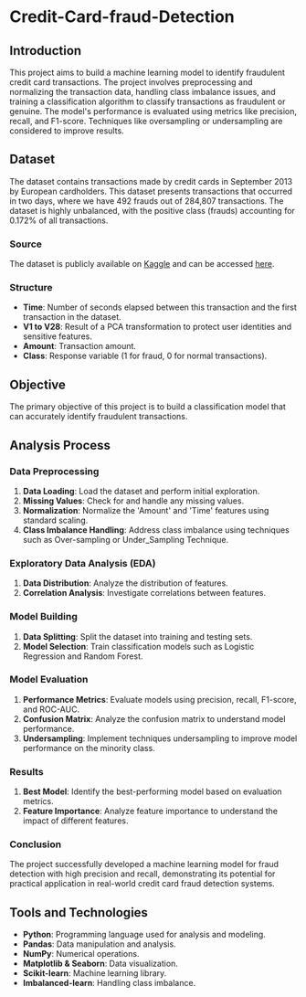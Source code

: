 # Credit-Card-fraud-Detection
## Introduction
This project aims to build a machine learning model to identify fraudulent credit card transactions. The project involves preprocessing and normalizing the transaction data, handling class imbalance issues, and training a classification algorithm to classify transactions as fraudulent or genuine. The model's performance is evaluated using metrics like precision, recall, and F1-score. Techniques like oversampling or undersampling are considered to improve results.
## Dataset
The dataset contains transactions made by credit cards in September 2013 by European cardholders. This dataset presents transactions that occurred in two days, where we have 492 frauds out of 284,807 transactions. The dataset is highly unbalanced, with the positive class (frauds) accounting for 0.172% of all transactions.
### Source
The dataset is publicly available on [Kaggle](https://www.kaggle.com/) and can be accessed [here](https://www.kaggle.com/mlg-ulb/creditcardfraud).
### Structure
- **Time**: Number of seconds elapsed between this transaction and the first transaction in the dataset.
- **V1 to V28**: Result of a PCA transformation to protect user identities and sensitive features.
- **Amount**: Transaction amount.
- **Class**: Response variable (1 for fraud, 0 for normal transactions).
## Objective
The primary objective of this project is to build a classification model that can accurately identify fraudulent transactions.
## Analysis Process
### Data Preprocessing
1. **Data Loading**: Load the dataset and perform initial exploration.
2. **Missing Values**: Check for and handle any missing values.
3. **Normalization**: Normalize the 'Amount' and 'Time' features using standard scaling.
4. **Class Imbalance Handling**: Address class imbalance using techniques such as Over-sampling or Under_Sampling Technique.
### Exploratory Data Analysis (EDA)
1. **Data Distribution**: Analyze the distribution of features.
2. **Correlation Analysis**: Investigate correlations between features.
### Model Building
1. **Data Splitting**: Split the dataset into training and testing sets.
2. **Model Selection**: Train classification models such as Logistic Regression and Random Forest.
### Model Evaluation
1. **Performance Metrics**: Evaluate models using precision, recall, F1-score, and ROC-AUC.
2. **Confusion Matrix**: Analyze the confusion matrix to understand model performance.
3. **Undersampling**: Implement techniques undersampling to improve model performance on the minority class.
### Results
1. **Best Model**: Identify the best-performing model based on evaluation metrics.
2. **Feature Importance**: Analyze feature importance to understand the impact of different features.
### Conclusion
The project successfully developed a machine learning model for fraud detection with high precision and recall, demonstrating its potential for practical application in real-world credit card fraud detection systems.

## Tools and Technologies
- **Python**: Programming language used for analysis and modeling.
- **Pandas**: Data manipulation and analysis.
- **NumPy**: Numerical operations.
- **Matplotlib & Seaborn**: Data visualization.
- **Scikit-learn**: Machine learning library.
- **Imbalanced-learn**: Handling class imbalance.
